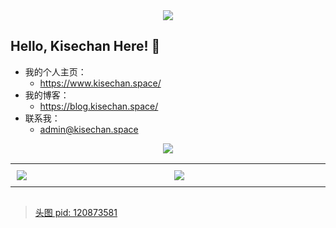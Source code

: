 <div align="center">
  <img src="https://images.kisechan.space/github-head.png" style="max-width: 100%;">
</div>

## Hello, Kisechan Here! :tada:
* 我的个人主页：
  * https://www.kisechan.space/
* 我的博客：
  * https://blog.kisechan.space/
* 联系我：
  * [admin@kisechan.space](mailto:admin@kisechan.space)

<div align="center">
  <img src="https://github-profile-summary-cards.vercel.app/api/cards/profile-details?username=Kisechan&theme=nord_bright" style="max-width: 100%;">
</div>

<div align="center">
  <table style="width: 100%; display:inline-table; border-collapse: collapse; border:none !important;">
    <tr>
      <td width="50%" style="border:none !important; padding: 10px;">
        <img src="https://github-profile-summary-cards.vercel.app/api/cards/most-commit-language?username=Kisechan&theme=nord_bright">
      </td>
      <td width="50%" style="border:none !important; padding: 10px;">
        <img src="https://github-profile-summary-cards.vercel.app/api/cards/stats?username=Kisechan&theme=nord_bright">
      </td>
    </tr>
  </table>
</div>

> [头图 pid: 120873581](https://www.pixiv.net/artworks/120873581)